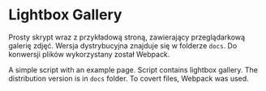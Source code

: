 # Lightbox Gallery

Prosty skrypt wraz z przykładową stroną, zawierający przeglądarkową galerię zdjęć. Wersja dystrybucyjna znajduje się w folderze ```docs```.  Do konwersji plików wykorzystany został Webpack.

A simple script with an example page. Script contains lightbox gallery. The distribution version is in ```docs``` folder. To covert files, Webpack was used.